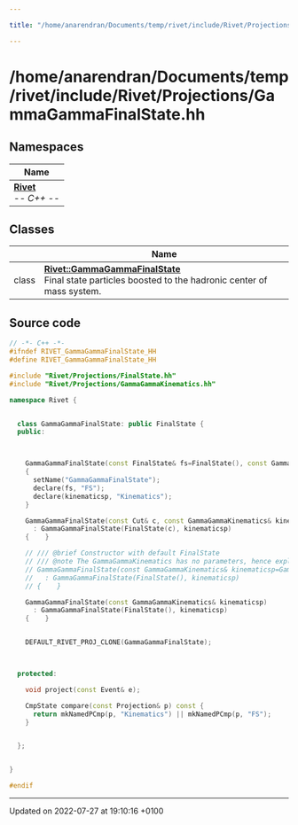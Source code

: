 ```yaml
---

title: "/home/anarendran/Documents/temp/rivet/include/Rivet/Projections/GammaGammaFinalState.hh"

---
```


# /home/anarendran/Documents/temp/rivet/include/Rivet/Projections/GammaGammaFinalState.hh



## Namespaces

| Name           |
| -------------- |
| **[Rivet](http://example.org/namespaces/namespacerivet/)** <br>-*- C++ -*-  |

## Classes

|                | Name           |
| -------------- | -------------- |
| class | **[Rivet::GammaGammaFinalState](http://example.org/classes/classrivet_1_1gammagammafinalstate/)** <br>Final state particles boosted to the hadronic center of mass system.  |




## Source code

```cpp
// -*- C++ -*-
#ifndef RIVET_GammaGammaFinalState_HH
#define RIVET_GammaGammaFinalState_HH

#include "Rivet/Projections/FinalState.hh"
#include "Rivet/Projections/GammaGammaKinematics.hh"

namespace Rivet {


  class GammaGammaFinalState: public FinalState {
  public:



    GammaGammaFinalState(const FinalState& fs=FinalState(), const GammaGammaKinematics& kinematicsp=GammaGammaKinematics())
    {
      setName("GammaGammaFinalState");
      declare(fs, "FS");
      declare(kinematicsp, "Kinematics");
    }

    GammaGammaFinalState(const Cut& c, const GammaGammaKinematics& kinematicsp=GammaGammaKinematics())
      : GammaGammaFinalState(FinalState(c), kinematicsp)
    {    }

    // /// @brief Constructor with default FinalState
    // /// @note The GammaGammaKinematics has no parameters, hence explicitly passing it as an arg shouldn't be necessary.
    // GammaGammaFinalState(const GammaGammaKinematics& kinematicsp=GammaGammaKinematics())
    //   : GammaGammaFinalState(FinalState(), kinematicsp)
    // {    }

    GammaGammaFinalState(const GammaGammaKinematics& kinematicsp)
      : GammaGammaFinalState(FinalState(), kinematicsp)
    {    }


    DEFAULT_RIVET_PROJ_CLONE(GammaGammaFinalState);



  protected:

    void project(const Event& e);

    CmpState compare(const Projection& p) const {
      return mkNamedPCmp(p, "Kinematics") || mkNamedPCmp(p, "FS");
    }


  };


}

#endif
```


-------------------------------

Updated on 2022-07-27 at 19:10:16 +0100
